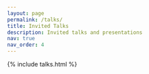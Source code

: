```yaml
---
layout: page
permalink: /talks/
title: Invited Talks
description: Invited talks and presentations
nav: true
nav_order: 4
---
```


{% include talks.html %}
